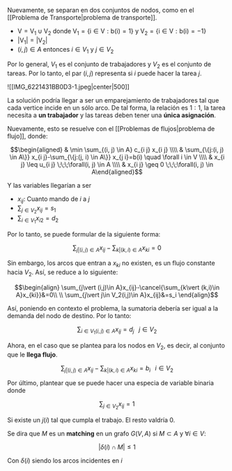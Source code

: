
Nuevamente, se separan en dos conjuntos de nodos, como en el [[Problema de Transporte|problema de transporte]]. 

- $\mathrm{V}=\mathrm{V}_1\cup \mathrm{V}_2$ donde $\mathrm{V}_1=\{\mathrm{i} \in \mathrm{V}: \mathrm{b}(\mathrm{i})=1\}$ y $\mathrm{V}_2=\{\mathrm{i} \in \mathrm{V}: \mathrm{b}(\mathrm{i})=-1\}$
- $|\mathrm{V}_1|=|\mathrm{V}_2|$
- $(i, j) \in A$ entonces $i \in V_1$ y $j \in V_2$

Por lo general, $V_1$ es el conjunto de trabajadores y $V_2$ es el conjunto de tareas. Por lo tanto, el par $(i,j)$ representa si $i$ puede hacer la tarea $j$. 

![[IMG_6221431BB0D3-1.jpeg|center|500]] 


La solución podría llegar a ser un emparejamiento de trabajadores tal que cada vertice incide en un sólo arco.  De tal forma, la relación es $1:1$,  la tarea necesita a **un trabajador** y las tareas deben tener una **única asignación**. 

Nuevamente, esto se resuelve con el [[Problemas de flujos|problema de flujo]], donde: 

$$\begin{aligned} & \min \sum_{(i, j) \in A} c_{i j} x_{i j} \\\\ & \sum_{\{j:(i, j) \in A\}} x_{i j}-\sum_{\{j:(j, i) \in A\}} x_{j i}=b(i) \quad \forall i \in V \\\\ & x_{i j} \leq u_{i j} \;\;\;\forall(i, j) \in A \\\\ & x_{i j} \geq 0 \;\;\;\forall(i, j) \in A\end{aligned}$$

Y las variables llegarían a ser 

- $x_{ij}$: Cuanto mando de $i$ a $j$
- $\sum_{j\in V_2}x_{ij}=s_1$
- $\sum_{i\in V_1}x_{i2}=d_2$ 

Por lo tanto, se puede formular de la siguiente forma: 

$$\sum_{j\vert (i,j)\in A}x_{ij}-\sum_{k\vert (k,i)\in A}x_{ki}=0$$

Sin embargo, los arcos que entran a $x_{ki}$ no existen, es un flujo constante hacia $V_2$. Así, se reduce a lo siguiente: 

$$\begin{align}
\sum_{j\vert (i,j)\in A}x_{ij}-\cancel{\sum_{k\vert (k,i)\in A}x_{ki}}&=0\\  \\
\sum_{j\vert j\in V_2(i,j)\in A}x_{ij}&=s_i
\end{align}$$

Así, poniendo en contexto el problema, la sumatoria debería ser igual a la demanda del nodo de destino. Por lo tanto: 

$$\sum_{i\in V_1(i,j)\in A}x_{ij}=d_j\;\;\;j\in V_2$$

Ahora, en el caso que se plantea para los nodos en $V_2$, es decir, al conjunto que le **llega flujo**. 

$$\sum_{j\vert (i,j)\in A}x_{ij}-\sum_{k\vert (k,i)\in A}x_{ki}=b_i\;\;\; i\in V_2$$

Por último, plantear que se puede hacer una especia de variable binaria donde

$$\sum_{j\in V_2}x_{ij}=1$$

Si existe un $j(i)$ tal que cumpla el trabajo. El resto valdría $0$.

Se dira que $M$ es un **matching** en un grafo $G(V,A)$ si $M\subset A$ y $\forall i\in V:$

$$\vert\delta(i)\cap M\vert\leq 1$$

Con $\delta(i)$ siendo los arcos incidentes en $i$